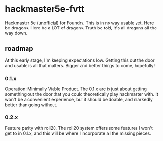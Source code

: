 # hackmaster5e-fvtt

Hackmaster 5e (unofficial) for Foundry. This is in no way usable yet. Here be dragons. Here be a LOT of dragons. Truth be told, it's all dragons all the way down.

## roadmap
At this early stage, I'm keeping expectations low. Getting this out the door and usable is all that matters. Bigger and better things to come, hopefully!
### 0.1.x
Operation: Minimally Viable Product.
The 0.1.x arc is just about getting something out the door that you could theoretically play hackmaster with. It won't be a convenient experience, but it should be doable, and markedly better than going without.

### 0.2.x
Feature parity with roll20.
The roll20 system offers some features I won't get to in 0.1.x, and this will be where I incorporate all the missing pieces.
